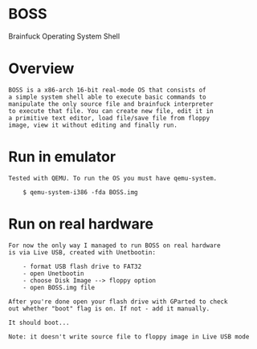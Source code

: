 # BOSS
Brainfuck Operating System Shell

# Overview

    BOSS is a x86-arch 16-bit real-mode OS that consists of
    a simple system shell able to execute basic commands to
    manipulate the only source file and brainfuck interpreter
    to execute that file. You can create new file, edit it in
    a primitive text editor, load file/save file from floppy
    image, view it without editing and finally run.

# Run in emulator

    Tested with QEMU. To run the OS you must have qemu-system.
    
        $ qemu-system-i386 -fda BOSS.img

# Run on real hardware

    For now the only way I managed to run BOSS on real hardware
    is via Live USB, created with Unetbootin:
        
        - format USB flash drive to FAT32
        - open Unetbootin
        - choose Disk Image --> floppy option
        - open BOSS.img file
    
    After you're done open your flash drive with GParted to check
    out whether "boot" flag is on. If not - add it manually.
    
    It should boot...
    
    Note: it doesn't write source file to floppy image in Live USB mode
